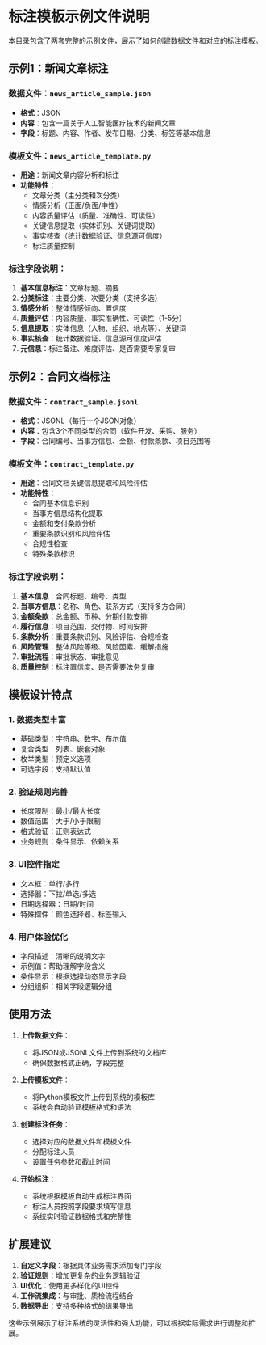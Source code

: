 # 标注模板示例文件说明

本目录包含了两套完整的示例文件，展示了如何创建数据文件和对应的标注模板。

## 示例1：新闻文章标注

### 数据文件：`news_article_sample.json`
- **格式**：JSON
- **内容**：包含一篇关于人工智能医疗技术的新闻文章
- **字段**：标题、内容、作者、发布日期、分类、标签等基本信息

### 模板文件：`news_article_template.py`
- **用途**：新闻文章内容分析和标注
- **功能特性**：
  - 文章分类（主分类和次分类）
  - 情感分析（正面/负面/中性）
  - 内容质量评估（质量、准确性、可读性）
  - 关键信息提取（实体识别、关键词提取）
  - 事实核查（统计数据验证、信息源可信度）
  - 标注质量控制

### 标注字段说明：
1. **基本信息标注**：文章标题、摘要
2. **分类标注**：主要分类、次要分类（支持多选）
3. **情感分析**：整体情感倾向、置信度
4. **质量评估**：内容质量、事实准确性、可读性（1-5分）
5. **信息提取**：实体信息（人物、组织、地点等）、关键词
6. **事实核查**：统计数据验证、信息源可信度评估
7. **元信息**：标注备注、难度评估、是否需要专家复审

## 示例2：合同文档标注

### 数据文件：`contract_sample.jsonl`
- **格式**：JSONL（每行一个JSON对象）
- **内容**：包含3个不同类型的合同（软件开发、采购、服务）
- **字段**：合同编号、当事方信息、金额、付款条款、项目范围等

### 模板文件：`contract_template.py`
- **用途**：合同文档关键信息提取和风险评估
- **功能特性**：
  - 合同基本信息识别
  - 当事方信息结构化提取
  - 金额和支付条款分析
  - 重要条款识别和风险评估
  - 合规性检查
  - 特殊条款标识

### 标注字段说明：
1. **基本信息**：合同标题、编号、类型
2. **当事方信息**：名称、角色、联系方式（支持多方合同）
3. **金额条款**：总金额、币种、分期付款安排
4. **履行信息**：项目范围、交付物、时间安排
5. **条款分析**：重要条款识别、风险评估、合规检查
6. **风险管理**：整体风险等级、风险因素、缓解措施
7. **审批流程**：审批状态、审批意见
8. **质量控制**：标注置信度、是否需要法务复审

## 模板设计特点

### 1. 数据类型丰富
- 基础类型：字符串、数字、布尔值
- 复合类型：列表、嵌套对象
- 枚举类型：预定义选项
- 可选字段：支持默认值

### 2. 验证规则完善
- 长度限制：最小/最大长度
- 数值范围：大于/小于限制
- 格式验证：正则表达式
- 业务规则：条件显示、依赖关系

### 3. UI控件指定
- 文本框：单行/多行
- 选择器：下拉/单选/多选
- 日期选择器：日期/时间
- 特殊控件：颜色选择器、标签输入

### 4. 用户体验优化
- 字段描述：清晰的说明文字
- 示例值：帮助理解字段含义
- 条件显示：根据选择动态显示字段
- 分组组织：相关字段逻辑分组

## 使用方法

1. **上传数据文件**：
   - 将JSON或JSONL文件上传到系统的文档库
   - 确保数据格式正确，字段完整

2. **上传模板文件**：
   - 将Python模板文件上传到系统的模板库
   - 系统会自动验证模板格式和语法

3. **创建标注任务**：
   - 选择对应的数据文件和模板文件
   - 分配标注人员
   - 设置任务参数和截止时间

4. **开始标注**：
   - 系统根据模板自动生成标注界面
   - 标注人员按照字段要求填写信息
   - 系统实时验证数据格式和完整性

## 扩展建议

1. **自定义字段**：根据具体业务需求添加专门字段
2. **验证规则**：增加更复杂的业务逻辑验证
3. **UI优化**：使用更多样化的UI控件
4. **工作流集成**：与审批、质检流程结合
5. **数据导出**：支持多种格式的结果导出

这些示例展示了标注系统的灵活性和强大功能，可以根据实际需求进行调整和扩展。 